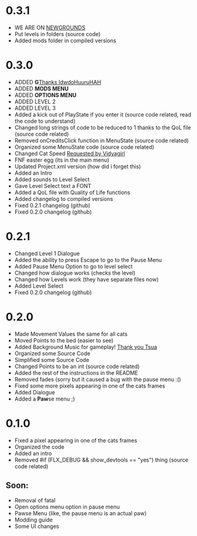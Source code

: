 # 0.3.1
- WE ARE ON [NEWGROUNDS]()
- Put levels in folders (source code)
- Added mods folder in compiled versions

# **0.3.0**

- ADDED **G**[Thanks IdwdoHuuruHAH](https://cult-of-x.fandom.com/wiki/Fatal_Error?file=FatalError_Fear.png)
- ADDED **MODS MENU**
- ADDED **OPTIONS MENU**
- ADDED LEVEL 2
- ADDED LEVEL 3
- Added a kick out of PlayState if you enter it (source code related, read the code to understand)
- Changed long strings of code to be reduced to 1 thanks to the QoL file (source code related)
- Removed onCreditsClick function in MenuState (source code related)
- Organized some MenuState code (source code related)
- Changed Cat Speed [Requested by Vidyagirl](https://github.com/vidyagirl)
- FNF easter egg (its in the main menu)
- Updated Project.xml version (how did i forget this)
- Added an Intro
- Added sounds to Level Select
- Gave Level Select text a FONT
- Added a QoL file with Quality of Life functions
- Added changelog to compiled versions
- Fixed 0.2.1 changelog (github)
- Fixed 0.2.0 changelog (github)

# 0.2.1

- Changed Level 1 Dialogue
- Added the ability to press Escape to go to the Pause Menu
- Added Pause Menu Option to go to level select
- Changed how dialogue works (checks the level)
- Changed how Levels work (they have separate files now)
- Added Level Select
- Fixed 0.2.0 changelog (github)

# 0.2.0

- Made Movement Values the same for all cats
- Moved Points to the bed (easier to see)
- Added Background Music for gameplay! [Thank you Tsua](https://www.youtube.com/channel/UC-bb9hlPaRDR2ASv2pETGCQ)
- Organized some Source Code
- Simplified some Source Code
- Changed Points to be an int (source code related)
- Added the rest of the instructions in the README
- Removed fades (sorry but it caused a bug with the pause menu :()
- Fixed some more pixels appearing in one of the cats frames
- Added Dialogue
- Added a **Paw**se menu ;)

# 0.1.0

- Fixed a pixel appearing in one of the cats frames
- Organized the code
- Added an intro
- Removed #if (FLX_DEBUG && show_devtools == "yes") thing (source code related)

## Soon:
- Removal of fatal
- Open options menu option in pause menu
- Pawse Menu (like, the pause menu is an actual paw)
- Modding guide
- Some UI changes